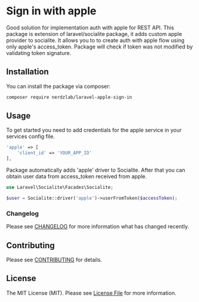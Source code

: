 # Sign in with apple

Good solution for implementation auth with apple for REST API. This package is extension of laravel/socialite package, it adds custom apple provider to socialite. It allows you to to create auth with apple flow using only apple's access_token. Package will check if token was not modified by validating token signature.

## Installation

You can install the package via composer:

```bash
composer require nerdzlab/laravel-apple-sign-in
```

## Usage

To get started you need to add credentials for the apple service in your services config file.

``` php
'apple' => [
    'client_id' => 'YOUR_APP_ID'
],
```

Package automatically adds 'apple' driver to Socialite. After that you can obtain user data from access_token received from apple.

``` php
use Laravel\Socialite\Facades\Socialite;

$user = Socialite::driver('apple')->userFromToken($accessToken);
```

### Changelog

Please see [CHANGELOG](CHANGELOG.md) for more information what has changed recently.

## Contributing

Please see [CONTRIBUTING](CONTRIBUTING.md) for details.

## License

The MIT License (MIT). Please see [License File](LICENSE.md) for more information.
